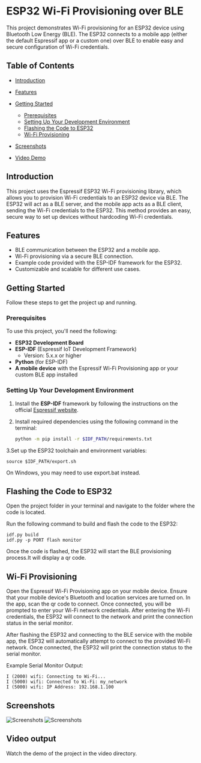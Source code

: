 # ESP32 Wi-Fi Provisioning over BLE

This project demonstrates Wi-Fi provisioning for an ESP32 device using Bluetooth Low Energy (BLE). The ESP32 connects to a mobile app (either the default Espressif app or a custom one) over BLE to enable easy and secure configuration of Wi-Fi credentials. 

## Table of Contents

- [Introduction](#introduction)
- [Features](#features)
- [Getting Started](#getting-started)
  - [Prerequisites](#prerequisites)
  - [Setting Up Your Development Environment](#setting-up-your-development-environment)
  - [Flashing the Code to ESP32](#flashing-the-code-to-esp32)
  - [Wi-Fi Provisioning](#wi-fi-provisioning)


- [Screenshots](#screenshots)
- [Video Demo](#video-demo)


## Introduction

This project uses the Espressif ESP32 Wi-Fi provisioning library, which allows you to provision Wi-Fi credentials to an ESP32 device via BLE. The ESP32 will act as a BLE server, and the mobile app acts as a BLE client, sending the Wi-Fi credentials to the ESP32. This method provides an easy, secure way to set up devices without hardcoding Wi-Fi credentials.

## Features

- BLE communication between the ESP32 and a mobile app.
- Wi-Fi provisioning via a secure BLE connection.
- Example code provided with the ESP-IDF framework for the ESP32.
- Customizable and scalable for different use cases.

## Getting Started

Follow these steps to get the project up and running.

### Prerequisites

To use this project, you'll need the following:

- **ESP32 Development Board**
- **ESP-IDF** (Espressif IoT Development Framework)
  - Version: 5.x.x or higher
- **Python** (for ESP-IDF)
- **A mobile device** with the Espressif Wi-Fi Provisioning app or your custom BLE app installed

### Setting Up Your Development Environment

1. Install the **ESP-IDF** framework by following the instructions on the official [Espressif website](https://docs.espressif.com/projects/esp-idf/en/latest/esp32/get-started/).
   
2. Install required dependencies using the following command in the terminal:

   ```bash
   python -m pip install -r $IDF_PATH/requirements.txt
3.Set up the ESP32 toolchain and environment variables:

    
    source $IDF_PATH/export.sh
   
On Windows, you may need to use export.bat instead.

## Flashing the Code to ESP32
Open the project folder in your terminal and navigate to the folder where the code is located.

Run the following command to build and flash the code to the ESP32:


    idf.py build
    idf.py -p PORT flash monitor
Once the code is flashed, the ESP32 will start the BLE provisioning process.It will display a qr code.

## Wi-Fi Provisioning
Open the Espressif Wi-Fi Provisioning app on your mobile device.
Ensure that your mobile device's Bluetooth and location services are turned on.
In the app, scan the qr code to connect.
Once connected, you will be prompted to enter your Wi-Fi network credentials.
After entering the Wi-Fi credentials, the ESP32 will connect to the network and print the connection status in the serial monitor.


After flashing the ESP32 and connecting to the BLE service with the mobile app, the ESP32 will automatically attempt to connect to the provided Wi-Fi network. Once connected, the ESP32 will print the connection status to the serial monitor.

Example Serial Monitor Output:

    I (2000) wifi: Connecting to Wi-Fi...
    I (5000) wifi: Connected to Wi-Fi: my_network
    I (5000) wifi: IP Address: 192.168.1.100
## Screenshots
![Screenshots](images/esp3.jpg)
![Screenshots](images/espproject2.png)

## Video output
Watch the demo of the project in the video directory.

